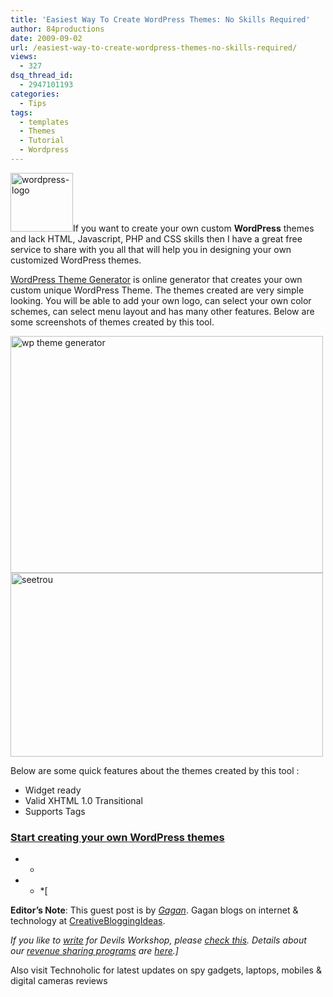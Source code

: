 ```yaml
---
title: 'Easiest Way To Create WordPress Themes: No Skills Required'
author: 84productions
date: 2009-09-02
url: /easiest-way-to-create-wordpress-themes-no-skills-required/
views:
  - 327
dsq_thread_id:
  - 2947101193
categories:
  - Tips
tags:
  - templates
  - Themes
  - Tutorial
  - Wordpress
---
```

<img class="size-full wp-image-13516 alignleft" src="http://cdn.devilsworkshop.org/files/2009/08/wordpress-logo.png" alt="wordpress-logo" width="100" height="94" />If you want to create your own custom **WordPress** themes and lack HTML, Javascript, PHP and CSS skills then I have a great free service to share with you all that will help you in designing your own customized WordPress themes.

<a href="http://www.yvoschaap.com/wpthemegen/" onclick="_gaq.push(['_trackEvent', 'outbound-article', 'http://www.yvoschaap.com/wpthemegen/', 'WordPress Theme Generator']);" >WordPress Theme Generator</a> is online generator that creates your own custom unique WordPress Theme. The themes created are very simple looking. You will be able to add your own logo, can select your own color schemes, can select menu layout and has many other features. Below are some screenshots of themes created by this tool.

<img class="alignnone size-full wp-image-13511" src="http://cdn.devilsworkshop.org/files/2009/08/wp-theme-generator.png" alt="wp theme generator" width="500" height="379" />

<img class="alignnone size-full wp-image-13512" src="http://cdn.devilsworkshop.org/files/2009/08/seetrou.gif" alt="seetrou" width="500" height="294" />

Below are some quick features about the themes created by this tool :

  * Widget ready
  * Valid XHTML 1.0 Transitional
  * Supports Tags

### <a href="http://www.yvoschaap.com/wpthemegen/" onclick="_gaq.push(['_trackEvent', 'outbound-article', 'http://www.yvoschaap.com/wpthemegen/', 'Start creating your own WordPress themes']);" >Start creating your own WordPress themes</a>

* *

* * *[

**Editor&#8217;s Note**: This guest post is by *<a href="http://www.creativebloggingideas.com/" onclick="_gaq.push(['_trackEvent', 'outbound-article', 'http://www.creativebloggingideas.com/', 'Gagan']);" >Gagan</a>*. Gagan blogs on internet & technology at <a href="http://www.creativebloggingideas.com" onclick="_gaq.push(['_trackEvent', 'outbound-article', 'http://www.creativebloggingideas.com', 'CreativeBloggingIdeas']);" >CreativeBloggingIdeas</a>.</p> 

*If you like to [write][1] for Devils Workshop, please [check this][1]. Details about our [revenue sharing programs][1] are [here][1].]*

Also visit Technoholic for latest updates on spy gadgets, laptops, mobiles & digital cameras reviews

 [1]: http://devilsworkshop.org/join-dw/
